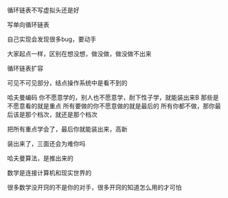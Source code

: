 循环链表不写虚拟头还是好

写单向循环链表

自己实现会发现很多bug，要动手

大家起点一样，区别在想没想，做没做，做没做不出来



循环链表扩容

可见不可见部分，结点操作系统中是看不到的

哈夫曼编码 你不愿意学的，别人也不愿意学，耐下性子学，就能装出来B
那些是不愿意看的就是重点
所有要做的你不愿意做的就是最后的
所有你都不做，那你最后该是那个档次，就还是那个档次

把所有重点学会了，最后你就能装出来，高新

装出来了，三面还会为难你吗

哈夫曼算法，是推出来的

数学是连接计算机和现实世界的

很多数学没开窍的不是你的对手，很多开窍的知道怎么用的才可怕
